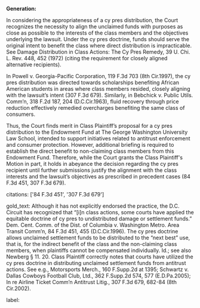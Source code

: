 **Generation:**

In considering the appropriateness of a cy pres distribution, the Court recognizes the necessity to align the unclaimed funds with purposes as close as possible to the interests of the class members and the objectives underlying the lawsuit. Under the cy pres doctrine, funds should serve the original intent to benefit the class where direct distribution is impracticable. See Damage Distribution in Class Actions: The Cy Pres Remedy, 39 U. Chi. L. Rev. 448, 452 (1972) (citing the requirement for closely aligned alternative recipients).

In Powell v. Georgia-Pacific Corporation, 119 F.3d 703 (8th Cir.1997), the cy pres distribution was directed towards scholarships benefiting African American students in areas where class members resided, closely aligning with the lawsuit’s intent (307 F.3d 679). Similarly, in Bebchick v. Public Utils. Comm’n, 318 F.2d 187, 204 (D.C.Cir.1963), fluid recovery through price reduction effectively remedied overcharges benefiting the same class of consumers. 

Thus, the Court finds merit in Class Plaintiff’s proposal for a cy pres distribution to the Endowment Fund at The George Washington University Law School, intended to support initiatives related to antitrust enforcement and consumer protection. However, additional briefing is required to establish the direct benefit to non-claiming class members from this Endowment Fund. Therefore, while the Court grants the Class Plaintiff's Motion in part, it holds in abeyance the decision regarding the cy pres recipient until further submissions justify the alignment with the class interests and the lawsuit’s objectives as prescribed in precedent cases (84 F.3d 451, 307 F.3d 679).

citations: ['84 F.3d 451', '307 F.3d 679']

gold_text: Although it has not explicitly endorsed the practice, the D.C. Circuit has recognized that “[i]n class actions, some courts have applied the equitable doctrine of cy pres to undistributed damage or settlement funds.” Dem. Cent. Comm. of the Dist. of Columbia v. Washington Metro. Area Transit Comm’n, 84 F.3d 451, 455 (D.C.Cir.1996). The cy pres doctrine allows unclaimed settlement funds to be distributed to the “next best” use, that is, for the indirect benefit of the class and the non-claiming class members, when plaintiffs cannot be compensated individually. Id.; see also Newberg § 11. 20. Class Plaintiff correctly notes that courts have utilized the cy pres doctrine in distributing unclaimed settlement funds from antitrust actions. See e.g., Motorsports Merch., 160 F.Supp.2d at 1395; Schwartz v. Dallas Cowboys Football Club, Ltd., 362 F.Supp.2d 574, 577 (E.D.Pa.2005); In re Airline Ticket Comm’n Antitrust Litig., 307 F.3d 679, 682-84 (8th Cir.2002).

label: 